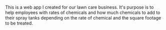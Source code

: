 This is a web app I created for our lawn care business. It's purpose is to help employees with rates of chemicals and how much chemicals to add to their spray tanks depending on the rate of chemical and the square footage to be treated. 
